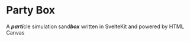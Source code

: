 # Party Box

A ***parti***cle simulation sand***box*** written in SvelteKit and powered by HTML Canvas
